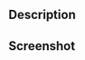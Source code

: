 ## Description

<!-- A short summary of your change. -->

## Screenshot

<!-- If you modify for UI, add some screenshot -->